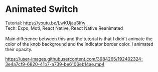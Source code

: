 # Animated Switch

Tutorial: https://youtu.be/LwKUjau3Ifw<br>
Tech: Expo, Moti, React Native, React Native Reanimated<br><br>
Main difference between this and the tutorial is that I didn't animate the color of the knob background and the indicator border color. I animated their opacity.




https://user-images.githubusercontent.com/3984265/192402324-3e4a7cf9-6820-41b7-a739-be6106eb14ae.mp4

